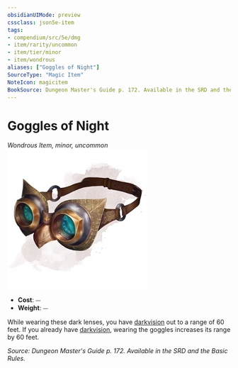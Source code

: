 ```yaml
---
obsidianUIMode: preview
cssclass: json5e-item
tags:
- compendium/src/5e/dmg
- item/rarity/uncommon
- item/tier/minor
- item/wondrous
aliases: ["Goggles of Night"]
SourceType: "Magic Item"
NoteIcon: magicitem
BookSource: Dungeon Master's Guide p. 172. Available in the SRD and the Basic Rules.
---
```

# Goggles of Night
*Wondrous Item, minor, uncommon*  
![](/3-Mechanics/CLI/items/img/goggles-of-night.webp#right)  

- **Cost**: ⏤
- **Weight**: ⏤

While wearing these dark lenses, you have [darkvision](/3-Mechanics/CLI/rules/senses.md#darkvision) out to a range of 60 feet. If you already have [darkvision](/3-Mechanics/CLI/rules/senses.md#darkvision), wearing the goggles increases its range by 60 feet.

*Source: Dungeon Master's Guide p. 172. Available in the SRD and the Basic Rules.*